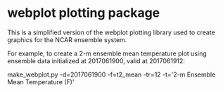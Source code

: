 # webplot plotting package

This is a simplified version of the webplot plotting library used to create graphics for the NCAR ensemble system.

For example, to create a 2-m ensemble mean temperature plot using ensemble data initialized at 2017061900, valid at 2017061912:

make_webplot.py -d=2017061900 -f=t2_mean -tr=12 -t='2-m Ensemble Mean Temperature (F)'
